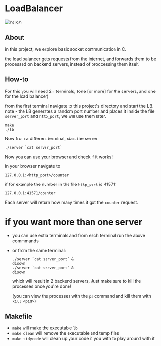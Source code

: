 # LoadBalancer
![תמונה](https://user-images.githubusercontent.com/65807063/217588044-5b1a410c-11aa-4f33-9931-e59b615e4206.png)

## About
in this project, we explore basic socket communication in C.

the load balancer gets requests from the internet, and forwards them to be processed on backend servers, instead of proccessing them itself.

## How-to
For this you will need 2+ terminals, (one [or more] for the servers, and one for the load balancer)

from the first terminal navigate to this project's directory and start the LB.
note - the LB generates a random port number and places it inside the file `server_port` and `http_port`, we will use them later.

```
make
./lb
```

Now from a different terminal, start the server

```
./server `cat server_port`
```

Now you can use your browser and check if it works!

in your browser navigate to 
```
127.0.0.1:<http_port>/counter
```
if for example the number in the file `http_port` is 41571:

```
127.0.0.1:41571/counter
```

Each server will return how many times it got the `counter` request.


# if you want more than one server

- you can use extra terminals and from each terminal run the above commmands

- or from the same terminal:

    ```
    ./server `cat server_port` &
    disown
    ./server `cat server_port` &
    disown
    ```
    which will result in 2 backend servers, Just make sure to kill the processes once you're done! 

    (you can view the processes with the `ps` command 
    and kill them with `kill <pid>`)





## Makefile
- `make` will make the executable `lb`
- `make clean` will remove the executable and temp files
- `make tidycode` will clean up your code if you with to play around with it

